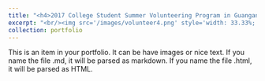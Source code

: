 ```yaml
---
title: "<h4>2017 College Student Summer Volunteering Program in Guangan</h4>"
excerpt: "<br/><img src='/images/volunteer4.png' style='width: 33.33%;' width='300' height='200'>/><img src='/images/volunteer5.png' style='width: 33.33%;'width='300' height='200'> /><img src='/images/volunteer6.png' style='width: 33.33%;'width='300' height='200'> />"
collection: portfolio
---
```


This is an item in your portfolio. It can be have images or nice text. If you name the file .md, it will be parsed as markdown. If you name the file .html, it will be parsed as HTML. 

